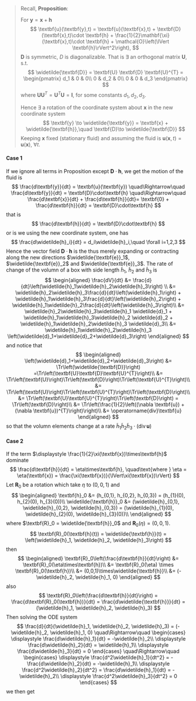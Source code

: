 > Recall, **Proposition**:
>
> For $\textbf{y} = \textbf{x} + \textbf{h}$
> $$
> \textbf{u}(\textbf{y},t) = \textbf{u}(\textbf{x},t) + \textbf{D}(\textbf{x},t)\cdot \textbf{h} + \frac{1}{2}\mathbf{\xi}(\textbf{x},t)\cdot \textbf{h} + \mathcal{O}\left(\lVert \textbf{h}\rVert^2\right),
> $$
> $\textbf{D}$ is symmetric, $D$ is diagonalizable. That is $\exists$ an orthogonal matrix $\textbf{U}$, s.t.
> $$
> \widetilde{\textbf{D}} = \textbf{U} \textbf{D} \textbf{U}^{T} = \begin{pmatrix}
> d_1 & 0 & 0\\
> 0 & d_2 & 0\\
> 0 & 0 & d_3
> \end{pmatrix}
> $$
> where $\textbf{U}\textbf{U}^{T} = \textbf{U}^{T}\textbf{U} = \textbf{I}$, for some constants $d_1, d_2, d_3$.
>
> Hence $\exists$ a rotation of the coordinate system about $\textbf{x}$ in the new coordinate system 
> $$
> \textbf{y} \to \widetilde{\textbf{y}} = \textbf{x} + \widetilde{\textbf{h}},\quad 
>  \textbf{D}\to \widetilde{\textbf{D}}
> $$
> Keeping $\textbf{x}$ fixed (stationary fluid) and assuming the fluid is $\textbf{u}(\textbf{x},t) = \textbf{u}(\textbf{x})$, $\forall t$.

#### Case 1

If we ignore all terms in Proposition except $\textbf{D}\cdot \textbf{h}$, we get the motion of the fluid is 
$$
\frac{d\textbf{y}}{dt} = \textbf{u}(\textbf{y})
\quad\Rightarrow\quad
\frac{d\textbf{y}}{dt} = \textbf{D}\cdot\textbf{h}
\quad\Rightarrow\quad
\frac{d\textbf{x}}{dt} + \frac{d\textbf{h}}{dt}= \textbf{0} + \frac{d\textbf{h}}{dt} = \textbf{D}\cdot\textbf{h}
$$
that is 
$$
\frac{d\textbf{h}}{dt} = \textbf{D}\cdot\textbf{h}
$$
or is we using the new coordinate system, one has
$$
\frac{d\widetilde{h}_i}{dt} = d_i\widetilde{h}_i,\quad \forall i=1,2,3
$$
Hence the vector field $\textbf{D}\cdot\textbf{h}$ is the thus merely expanding or contracting along the new directions $\widetilde{\textbf{e}}_1$, $\widetilde{\textbf{e}}_2$ and $\widetilde{\textbf{e}}_3$. The rate of change of the volumn of a box with side length $\widetilde{h}_1$, $\widetilde{h}_2$ and $\widetilde{h}_3$ is 
$$
\begin{aligned}
\frac{dV}{dt} 
&= \frac{d}{dt}\left(\widetilde{h}_1\widetilde{h}_2\widetilde{h}_3\right) \\
&= \widetilde{h}_2\widetilde{h}_3\frac{d}{dt}\left(\widetilde{h}_1\right) 
	+ \widetilde{h}_1\widetilde{h}_3\frac{d}{dt}\left(\widetilde{h}_2\right) 
	+ \widetilde{h}_1\widetilde{h}_2\frac{d}{dt}\left(\widetilde{h}_3\right)\\
&= \widetilde{h}_2\widetilde{h}_3\widetilde{h}_1 \widetilde{d}_1 
	+ \widetilde{h}_1\widetilde{h}_3\widetilde{h}_2 \widetilde{d}_2 
	+ \widetilde{h}_1\widetilde{h}_2\widetilde{h}_3 \widetilde{d}_3\\
&= \widetilde{h}_1\widetilde{h}_2\widetilde{h}_3 \left(\widetilde{d}_1+\widetilde{d}_2+\widetilde{d}_3\right)
\end{aligned}
$$
and notice that 
$$
\begin{aligned}
\left(\widetilde{d}_1+\widetilde{d}_2+\widetilde{d}_3\right)
&= \Tr\left(\widetilde{\textbf{D}}\right)
 =\Tr\left(\textbf{U}\textbf{D}\textbf{U}^{T}\right)\\
&= \Tr\left(\textbf{U}\right)\Tr\left(\textbf{D}\right)\Tr\left(\textbf{U}^{T}\right)\\
&= \Tr\left(\textbf{U}\right)\Tr\left(\textbf{U}^{T}\right)\Tr\left(\textbf{D}\right)\\
&= \Tr\left(\textbf{U}\textbf{U}^{T}\right)\Tr\left(\textbf{D}\right)
= \Tr\left(\textbf{D}\right)\\
&= \Tr\left(\frac{1}{2}\left((\nabla \textbf{u}) + (\nabla \textbf{u})^{T}\right)\right)\\
&= \operatorname{div}\textbf{u}
\end{aligned}
$$
so that the volumn elements change at a rate $\widetilde{h}_1\widetilde{h}_2\widetilde{h}_3 \cdot(\operatorname{div}\textbf{u})$

#### Case 2 

If the term $\displaystyle \frac{1}{2}\xi(\textbf{x})\times\textbf{h}$ dominate 
$$
\frac{d\textbf{h}}{dt} = \eta\times\textbf{h},
\quad\text{where }
\eta = \eta(\textbf{x}) = \frac{\xi(\textbf{x})}{\lVert\xi(\textbf{x})\rVert}
$$
Let $\textbf{R}_0$ be a rotation which take $\eta$ to $(0,0,1)$ and
$$
\begin{aligned}
\textbf{h}_0 &= (h_{0,1}, h_{0,2}, h_{0,3}) = (h_{1}(0), h_{2}(0), h_{3}(0))\\
\widetilde{\textbf{h}}_0 &= (\widetilde{h}_{0,1}, \widetilde{h}_{0,2}, \widetilde{h}_{0,3}) = (\widetilde{h}_{1}(0), \widetilde{h}_{2}(0), \widetilde{h}_{3}(0))\\
\end{aligned}
$$
where $\textbf{R}_0 = \widetilde{\textbf{h}}_0$ and $\textbf{R}_0(\eta) = (0,0,1)$. 
$$
\textbf{R}_0(\textbf{h}(t)) = \widetilde{\textbf{h}}(t) = \left(\widetilde{h}_1, \widetilde{h}_2, \widetilde{h}_3\right)
$$
then
$$
\begin{aligned}
\textbf{R}_0\left(\frac{d\textbf{h}}{dt}\right) 
&= \textbf{R}_0(\eta\times\textbf{h})\\
&=  \textbf{R}_0(\eta) \times \textbf{R}_0(\textbf{h})\\
&= (0,0,1)\times\widetilde{\textbf{h}}\\
&= (-\widetilde{h}_2, \widetilde{h}_1, 0)
\end{aligned}
$$
also
$$
\textbf{R}_0\left(\frac{d\textbf{h}}{dt}\right)  = \frac{d\textbf{R}_0(\textbf{h})}{dt}
= \frac{d\widetilde{\textbf{h}}}{dt} = (\widetilde{h}_1, \widetilde{h}_2, \widetilde{h}_3)
$$
Then solving the ODE system
$$
\frac{d}{dt}(\widetilde{h}_1, \widetilde{h}_2, \widetilde{h}_3) = (-\widetilde{h}_2, \widetilde{h}_1, 0)
\quad\Rightarrow\quad
\begin{cases}
\displaystyle \frac{d\widetilde{h}_1}{dt} = -\widetilde{h}_2\\
\displaystyle \frac{d\widetilde{h}_2}{dt} = \widetilde{h}_1\\
\displaystyle \frac{d\widetilde{h}_3}{dt} = 0
\end{cases}
\quad\Rightarrow\quad
\begin{cases}
\displaystyle \frac{d^2\widetilde{h}_1}{dt^2} = -\frac{d\widetilde{h}_2}{dt} = -\widetilde{h}_1\\
\displaystyle \frac{d^2\widetilde{h}_2}{dt^2} =  \frac{d\widetilde{h}_1}{dt} = - \widetilde{h}_2\\
\displaystyle \frac{d^2\widetilde{h}_3}{dt^2} = 0
\end{cases}
$$
we then get 





